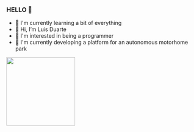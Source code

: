 ### HELLO 👋

- 🌱 I'm currently learning a bit of everything
- 👋 Hi, I’m Luis Duarte
- 👀 I'm interested in being a programmer
- 👀 I'm currently developing a platform for an autonomous motorhome park

<div align="left">
  <a href="https://github.com/rafaballerini">
  <img height="180em" src="https://github-readme-stats.vercel.app/api?username=zdocks&show_icons=true&theme=dark&include_all_commits=true&count_private=true"/>
</div>
  

